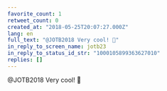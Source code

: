 ```yaml
---
favorite_count: 1
retweet_count: 0
created_at: "2018-05-25T20:07:27.000Z"
lang: en
full_text: "@JOTB2018 Very cool! 🤘"
in_reply_to_screen_name: jotb23
in_reply_to_status_id_str: "1000105899363627010"
replies: []
---
```


@JOTB2018 Very cool! 🤘

